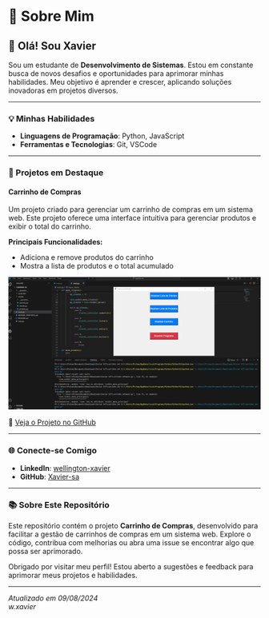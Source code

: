 

# 🚀 Sobre Mim

## 👋 Olá! Sou Xavier

Sou um estudante de **Desenvolvimento de Sistemas**. Estou em constante busca de novos desafios e oportunidades para aprimorar minhas habilidades.
Meu objetivo é aprender e crescer, aplicando soluções inovadoras em projetos diversos.

---

### 💡 Minhas Habilidades

- **Linguagens de Programação**: Python, JavaScript
- **Ferramentas e Tecnologias**: Git, VSCode

---

### 📁 Projetos em Destaque

#### **Carrinho de Compras**

Um projeto criado para gerenciar um carrinho de compras em um sistema web. Este projeto oferece uma interface intuitiva para gerenciar produtos e exibir o total do carrinho.

**Principais Funcionalidades:**
- Adiciona e remove produtos do carrinho
- Mostra a lista de produtos e o total acumulado

![Captura de Tela](minhatelaessa.png)

🔗 [Veja o Projeto no GitHub](https://github.com/Xavier-sa/projetocarrinho)

---

### 🌐 Conecte-se Comigo

- **LinkedIn**: [wellington-xavier](https://www.linkedin.com/in/wellington-xavier-90a004300/)
- **GitHub**: [Xavier-sa](https://github.com/Xavier-sa)

---

### 📚 Sobre Este Repositório

Este repositório contém o projeto **Carrinho de Compras**, desenvolvido para facilitar a gestão de carrinhos de compras em um sistema web. Explore o código, contribua com melhorias ou abra uma issue se encontrar algo que possa ser aprimorado. 

Obrigado por visitar meu perfil! Estou aberto a sugestões e feedback para aprimorar meus projetos e habilidades.

---

*Atualizado em 09/08/2024*  
*w.xavier*

